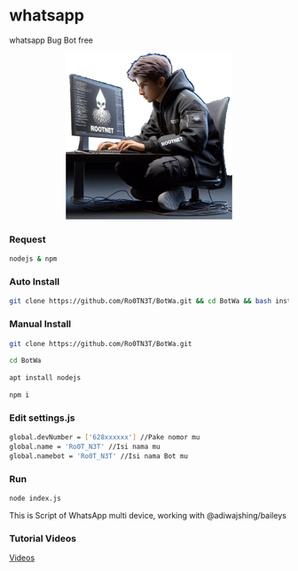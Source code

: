 # whatsapp
whatsapp Bug Bot  free
<center><img src="database/laxxyjpg.jpg" width=300></center>

### Request
```bash
nodejs & npm
```

### Auto Install 
```bash
git clone https://github.com/Ro0TN3T/BotWa.git && cd BotWa && bash install.sh
```


### Manual Install 
```bash
git clone https://github.com/Ro0TN3T/BotWa.git
```
```bash
cd BotWa
```
```bash
apt install nodejs
```
```bash
npm i
```
### Edit settings.js
```bash
global.devNumber = ['628xxxxxx'] //Pake nomor mu
global.name = 'Ro0T_N3T' //Isi nama mu
global.namebot = 'Ro0T_N3T' //Isi nama Bot mu
```


### Run
```bash
node index.js
```
This is Script of WhatsApp multi device, working with @adiwajshing/baileys

### Tutorial Videos
[Videos](https://youtu.be/9H4ZArV3chQ?si=saqb05IyC46u1PMv)
